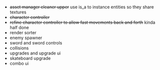 - ~~asset manager cleaner upper~~ use is_a to instance entities so they share textures
- ~~character controller~~
- ~~refine character controller to allow fast movements back and forth~~ kinda half done
- render sorter
- enemy spawner
- sword and sword controls
- collisions
- upgrades and upgrade ui
- skateboard upgrade
- combo ui